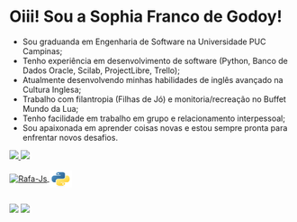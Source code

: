 # Oiii! Sou a Sophia Franco de Godoy!
- Sou graduanda em Engenharia de Software na Universidade PUC Campinas;
- Tenho experiência em desenvolvimento de software (Python, Banco de Dados Oracle, Scilab, ProjectLibre, Trello);
- Atualmente desenvolvendo minhas habilidades de inglês avançado na Cultura Inglesa;
- Trabalho com filantropia (Filhas de Jó) e monitoria/recreação no Buffet Mundo da Lua;
- Tenho facilidade em trabalho em grupo e relacionamento interpessoal;
- Sou apaixonada em aprender coisas novas e estou sempre pronta para enfrentar novos desafios.

 <div>
  <a href="https://github.com/sophiagodoy">
  <img height="180em" src="https://github-readme-stats.vercel.app/api?username=sophiagodoy&show_icons=true&theme=dracula&include_all_commits=true&count_private=true"/>
  <img height="180em" src="https://github-readme-stats.vercel.app/api/top-langs/?username=sophiagodoy&layout=compact&langs_count=16&theme=dracula"/>
</div>

<div style="display: inline_block"><br>
  <img align="center" alt="Rafa-Js" height="30" width="40" src="https://cdn.jsdelivr.net/gh/devicons/devicon@latest/icons/oracle/oracle-original.svg">
  <img align="center" alt="Rafa-Python" height="30" width="40" src="https://raw.githubusercontent.com/devicons/devicon/master/icons/python/python-original.svg">
</div>

##
 
<div> 
  <a href = "mailto:sophiagodoy.profisisonal@gmail.com"><img src="https://img.shields.io/badge/-Gmail-%23333?style=for-the-badge&logo=gmail&logoColor=white" target="_blank"></a>
  <a href="https://www.linkedin.com/in/sophia-franco-de-godoy/" target="_blank"><img src="https://img.shields.io/badge/-LinkedIn-%230077B5?style=for-the-badge&logo=linkedin&logoColor=white" target="_blank"></a> 
  
